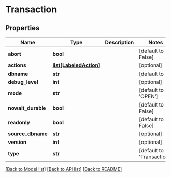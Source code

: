 # Transaction

## Properties
Name | Type | Description | Notes
------------ | ------------- | ------------- | -------------
**abort** | **bool** |  | [default to False]
**actions** | [**list[LabeledAction]**](LabeledAction.md) |  | [optional] 
**dbname** | **str** |  | [default to '']
**debug_level** | **int** |  | [optional] 
**mode** | **str** |  | [default to 'OPEN']
**nowait_durable** | **bool** |  | [default to False]
**readonly** | **bool** |  | [default to False]
**source_dbname** | **str** |  | [optional] 
**version** | **int** |  | [optional] 
**type** | **str** |  | [default to 'Transaction']

[[Back to Model list]](../README.md#documentation-for-models) [[Back to API list]](../README.md#documentation-for-api-endpoints) [[Back to README]](../README.md)


